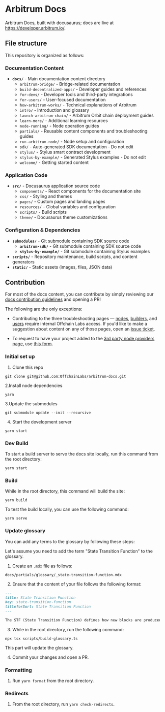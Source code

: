 # Arbitrum Docs

Arbitrum Docs, built with docusaurus; docs are live at https://developer.arbitrum.io/.

## File structure

This repository is organized as follows:

### Documentation Content

- **`docs/`** - Main documentation content directory
  - `arbitrum-bridge/` - Bridge-related documentation
  - `build-decentralized-apps/` - Developer guides and references
  - `for-devs/` - Developer tools and third-party integrations
  - `for-users/` - User-focused documentation
  - `how-arbitrum-works/` - Technical explanations of Arbitrum
  - `intro/` - Introduction and glossary
  - `launch-arbitrum-chain/` - Arbitrum Orbit chain deployment guides
  - `learn-more/` - Additional learning resources
  - `node-running/` - Node operation guides
  - `partials/` - Reusable content components and troubleshooting guides
  - `run-arbitrum-node/` - Node setup and configuration
  - `sdk/` - Auto-generated SDK documentation - Do not edit
  - `stylus/` - Stylus smart contract development
  - `stylus-by-example/` - Generated Stylus examples - Do not edit
  - `welcome/` - Getting started content

### Application Code

- **`src/`** - Docusaurus application source code
  - `components/` - React components for the documentation site
  - `css/` - Styling and themes
  - `pages/` - Custom pages and landing pages
  - `resources/` - Global variables and configuration
  - `scripts/` - Build scripts
  - `theme/` - Docusaurus theme customizations

### Configuration & Dependencies

- **`submodules/`** - Git submodule containing SDK source code
  - **`arbitrum-sdk/`** - Git submodule containing SDK source code
  - **`stylus-by-example/`** - Git submodule containing Stylus examples
- **`scripts/`** - Repository maintenance, build scripts, and content generators
- **`static/`** - Static assets (images, files, JSON data)

## Contribution

For most of the docs content, you can contribute by simply reviewing our [docs contribution guidelines](https://docs.arbitrum.io/for-devs/contribute) and opening a PR!

The following are the only exceptions:

- Contributing to the three troubleshooting pages — [nodes](docs/partials/_troubleshooting-nodes-partial.mdx), [builders](docs/partials/_troubleshooting-building-partial.mdx), and [users](docs/partials/_troubleshooting-users-partial.mdx) require internal Offchain Labs access. If you'd like to make a suggestion about content on any of those pages, open an [issue ticket](https://github.com/OffchainLabs/arbitrum-docs/issues).

- To request to have your project added to the [3rd party node providers page](docs/build-decentralized-apps/reference/01-node-providers.mdx), use [this form](https://docs.google.com/forms/d/e/1FAIpQLSc_v8j7sc4ffE6U-lJJyLMdBoIubf7OIhGtCqvK3cGPGoLr7w/viewform).

### Initial set up

1. Clone this repo

```shell
git clone git@github.com:OffchainLabs/arbitrum-docs.git
```

2.Install node dependencies

```shell
yarn
```

3.Update the submodules

```shell
git submodule update --init --recursive
```

4. Start the development server

```shell
yarn start
```

### Dev Build

To start a build server to serve the docs site locally, run this command from the root directory:

```shell
yarn start
```

### Build

While in the root directory, this command will build the site:

```shell
yarn build
```

To test the build locally, you can use the following command:

```shell
yarn serve
```

### Update glossary

You can add any terms to the glossary by following these steps:

Let's assume you need to add the term "State Transition Function" to the glossary.

1. Create an `.mdx` file as follows:

`docs/partials/glossary/_state-transition-function.mdx`

2. Ensure that the content of your file follows the following format:

```markdown
---
title: State Transition Function
key: state-transition-function
titleforSort: State Transition Function
---

The STF (State Transition Function) defines how new blocks are produced from input messages (i.e., transactions) in an Arbitrum chain.
```

3. While in the root directory, run the following command:

```shell
npx tsx scripts/build-glossary.ts
```

This part will update the glossary.

4. Commit your changes and open a PR.

### Formatting

1. Run `yarn format` from the root directory.

### Redirects

1. From the root directory, run `yarn check-redirects`.
